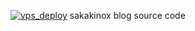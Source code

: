 [![vps_deploy](https://github.com/sakakinox/sakakinox_gatsby_blog/actions/workflows/master.yaml/badge.svg)](https://github.com/sakakinox/sakakinox_gatsby_blog/actions/workflows/master.yaml)
sakakinox blog source code
